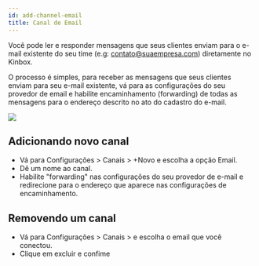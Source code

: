 ```yaml
---
id: add-channel-email
title: Canal de Email
---
```


Você pode ler e responder mensagens que seus clientes enviam para o e-mail existente do seu time (e.g: contato@suaempresa.com) diretamente no Kinbox.

O processo é simples, para receber as mensagens que seus clientes enviam para seu e-mail existente, vá para as configurações do seu provedor de email e habilite encaminhamento (forwarding) de todas as mensagens para o endereço descrito no ato do cadastro do e-mail.

![](../../img/email.png)

## Adicionando novo canal
- Vá para Configurações > Canais > +Novo e escolha a opção Email.
- Dê um nome ao canal.
- Habilite "forwarding" nas configurações do seu provedor de e-mail e redirecione para o endereço 
que aparece nas configurações de encaminhamento.

## Removendo um canal
- Vá para Configurações > Canais > e escolha o email que você conectou.
- Clique em excluir e confime
